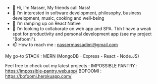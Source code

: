 - 👋 Hi, I’m Nasser, My friends call Nass!
- 👀 I’m interested in software development, philosophy, business development, music, cooking and well-being
- 🌱 I’m ramping up on React Native 
- 💞️ I’m looking to collaborate on web app and SPA. Tbh I have a weak spot for productivity and personal development app (see my project "Bofoomi").
- 📫 How to reach me : nassermassadimi@gmail.com

My go-to STACK : MERN (MongoDB - Express - React - Node.JS)

Feel free to check out my latest projects : 
IMPOSSIBLE PANTRY : https://impossible-pantry.web.app/
BOFOOMI : https://bofoomi.herokuapp.com/
